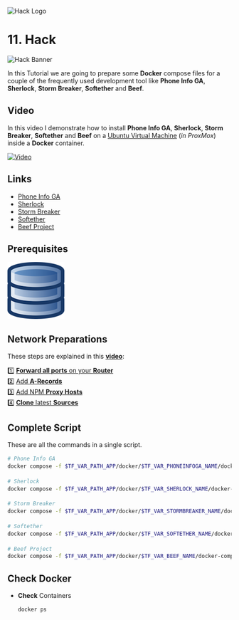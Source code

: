 ![Hack Logo](_assets/images/hack.png)
# 11. Hack

![Hack Banner](_assets/images/hack_banner.png)

In this Tutorial we are going to prepare some **Docker** compose files for a couple of the frequently used development tool like **Phone Info GA**, **Sherlock**, **Storm Breaker**, **Softether** and **Beef**.

## Video

In this video I demonstrate how to install **Phone Info GA**, **Sherlock**, **Storm Breaker**, **Softether** and **Beef** on a [Ubuntu Virtual Machine](../01_setting_up_a_cheap_home_lab_with_proxmox/018_ubuntu/README.md) (*in ProxMox*) inside a **Docker** container.

[![Video](_assets/images/development_video.png)](https://youtu.be/XXXXXXXXXXXXX)

## Links

- [Phone Info GA](https://sundowndev.github.io/phoneinfoga)
- [Sherlock](https://sherlock-project.github.io)
- [Storm Breaker](https://github.com/ultrasecurity/Storm-Breaker)
- [Softether](https://softether.org)
- [Beef Project](https://beefproject.com/)

## Prerequisites

[![05. Databases](../05_databases/_assets/images/database.png)](../05_databases/README.md)

## Network Preparations

These steps are explained in this **[video](https://youtu.be/8UoNDwNV4R8)**:

1️⃣ [**Forward all ports** on your **Router**](../05_databases/README.md#forward-ports-router) \
2️⃣ [Add **A-Records**](../05_databases/README.md#add-a-record) \
3️⃣ [Add NPM **Proxy Hosts**](../05_databases/README.md#npm-proxy-host) \
4️⃣ [**Clone** latest **Sources**](../05_databases/README.md#latest-sources)

## Complete Script

These are all the commands in a single script.
  ```bash
  # Phone Info GA
  docker compose -f $TF_VAR_PATH_APP/docker/$TF_VAR_PHONEINFOGA_NAME/docker-compose.yaml up -d

  # Sherlock
  docker compose -f $TF_VAR_PATH_APP/docker/$TF_VAR_SHERLOCK_NAME/docker-compose.yaml up -d

  # Storm Breaker
  docker compose -f $TF_VAR_PATH_APP/docker/$TF_VAR_STORMBREAKER_NAME/docker-compose.yaml up -d

  # Softether
  docker compose -f $TF_VAR_PATH_APP/docker/$TF_VAR_SOFTETHER_NAME/docker-compose.yaml up -d

  # Beef Project
  docker compose -f $TF_VAR_PATH_APP/docker/$TF_VAR_BEEF_NAME/docker-compose.yaml up -d
  ```

## Check Docker

- **Check** Containers
  ```bash
  docker ps
  ```
